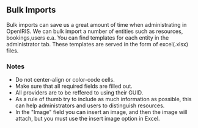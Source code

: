 ## Bulk Imports

Bulk imports can save us a great amount of time when administrating in OpenIRIS. We can bulk import a number of entities such as resources, bookings,users e.a.
You can find templates for each entity in the administrator tab. These templates are served in the form of excel(.xlsx) files.

### Notes

- Do not center-align or color-code cells. 
- Make sure that all required fields are filled out. 
- All providers are to be reffered to using their GUID.
- As a rule of thumb try to include as much information as possible, this can help administrators and users to distinguish resources.
- In the "Image" field you can insert an image, and then the image will attach, but you must use the insert image option in Excel.
